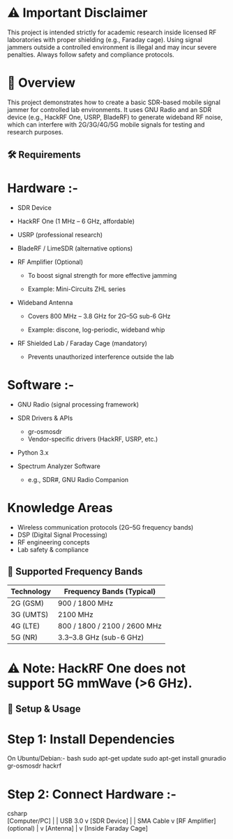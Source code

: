 # ⚠️ Important Disclaimer
This project is intended strictly for academic research inside licensed RF laboratories with proper shielding (e.g., Faraday cage).
Using signal jammers outside a controlled environment is illegal and may incur severe penalties. Always follow safety and compliance protocols.


# 📌 Overview

This project demonstrates how to create a basic SDR-based mobile signal jammer for controlled lab environments.
It uses GNU Radio and an SDR device (e.g., HackRF One, USRP, BladeRF) to generate wideband RF noise, which can interfere with 2G/3G/4G/5G mobile signals for testing and research purposes.

## 🛠 Requirements
  
# Hardware :-

  * SDR Device

  
  * HackRF One (1 MHz – 6 GHz, affordable)

  * USRP (professional research)
    
  * BladeRF / LimeSDR (alternative options)
 
    
 
* RF Amplifier (Optional)

  * To boost signal strength for more effective jamming

  * Example: Mini-Circuits ZHL series
 
    

* Wideband Antenna

  * Covers 800 MHz – 3.8 GHz for 2G–5G sub-6 GHz

  * Example: discone, log-periodic, wideband whip
 
  

* RF Shielded Lab / Faraday Cage (mandatory)

     * Prevents unauthorized interference outside the lab


# Software :-

  * GNU Radio (signal processing framework)

  * SDR Drivers & APIs
       * gr-osmosdr
       * Vendor-specific drivers (HackRF, USRP, etc.)

  * Python 3.x
  * Spectrum Analyzer Software
       * e.g., SDR#, GNU Radio Companion

# Knowledge Areas

  * Wireless communication protocols (2G–5G frequency bands)
  * DSP (Digital Signal Processing)
  * RF engineering concepts
  * Lab safety & compliance

## 📡 Supported Frequency Bands

| Technology | Frequency Bands (Typical)    |
| ---------- | ---------------------------- |
| 2G (GSM)   | 900 / 1800 MHz               |
| 3G (UMTS)  | 2100 MHz                     |
| 4G (LTE)   | 800 / 1800 / 2100 / 2600 MHz |
| 5G (NR)    | 3.3–3.8 GHz (sub-6 GHz)      |

# ⚠️ Note: HackRF One does not support 5G mmWave (>6 GHz).


## 🚀 Setup & Usage

# Step 1: Install Dependencies

On Ubuntu/Debian:- 
           bash 
               sudo apt-get update
sudo apt-get install gnuradio gr-osmosdr hackrf


# Step 2: Connect Hardware :- 

csharp         
  [Computer/PC]
      |
      | USB 3.0
      v
   [SDR Device]
      |
      | SMA Cable
      v
 [RF Amplifier] (optional)
      |
      v
   [Antenna]
      |
      v
[Inside Faraday Cage]
